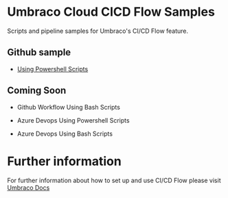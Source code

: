 # Umbraco Cloud CICD Flow Samples
Scripts and pipeline samples for Umbraco's CI/CD Flow feature.

## Github sample

- [Using Powershell Scripts](/powershell/github/readme.md)

## Coming Soon

- Github Workflow Using Bash Scripts

- Azure Devops Using Powershell Scripts
- Azure Devops Using Bash Scripts

# Further information

For further information about how to set up and use CI/CD Flow please visit [Umbraco Docs](https://docs.umbraco.com/umbraco-cloud/set-up/project-settings/umbraco-cicd)